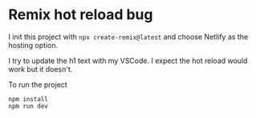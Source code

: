 # Remix hot reload bug

I init this project with `npx create-remix@latest` and choose Netlify as the hosting option. 

I try to update the h1 text with my VSCode. I expect the hot reload would work but it doesn't.

To run the project

```
npm install
npm run dev
```
